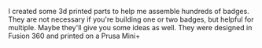 I created some 3d printed parts to help me assemble hundreds of badges.  They are not necessary if you're building one or two badges, but helpful for multiple.  Maybe they'll give you some ideas as well.  They were designed in Fusion 360 and printed on a Prusa Mini+
